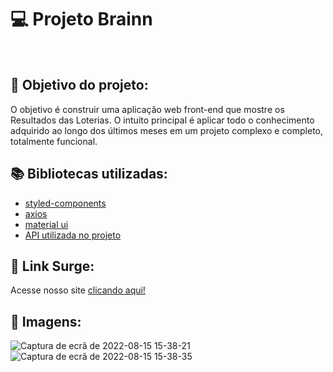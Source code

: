 
# 💻 Projeto Brainn


  
<br>
  
## :dart: Objetivo do projeto:
O objetivo é construir uma aplicação web front-end que mostre os Resultados das Loterias. O intuito principal é aplicar todo o conhecimento adquirido ao longo dos últimos  meses em um projeto complexo e completo, totalmente funcional. 
 

## :books: Bibliotecas utilizadas:
- [styled-components](https://styled-components.com/)
- [axios](https://github.com/axios/axios)
- [material ui](https://mui.com/)
- [API utilizada no projeto](https://brainn-api-loterias.herokuapp.com/api/v1/docs/)
## 🔗 Link Surge: 
Acesse nosso site [clicando aqui!](https://brainn-mike.surge.sh/)
<br>

## 📸 Imagens:
![Captura de ecrã de 2022-08-15 15-38-21](https://user-images.githubusercontent.com/80003041/184656287-bf1f427e-fbb8-4aa5-b32c-975b63a30037.png)
![Captura de ecrã de 2022-08-15 15-38-35](https://user-images.githubusercontent.com/80003041/184656292-7f15d7a5-fd7f-4ff3-b460-2f741a6149a6.png)
